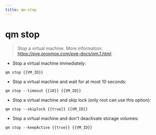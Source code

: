 ```yaml
---
title: qm-stop
---
```

# qm stop

> Stop a virtual machine.
> More information: <https://pve.proxmox.com/pve-docs/qm.1.html>.

- Stop a virtual machine immediately:

`qm stop {{VM_ID}}`

- Stop a virtual machine and wait for at most 10 seconds:

`qm stop --timeout {{10}} {{VM_ID}}`

- Stop a virtual machine and skip lock (only root can use this option):

`qm stop --skiplock {{true}} {{VM_ID}}`

- Stop a virtual machine and don't deactivate storage volumes:

`qm stop --keepActive {{true}} {{VM_ID}}`
